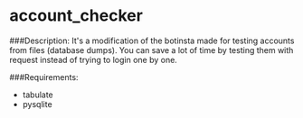 # account_checker

###Description:
It's a modification of the botinsta made for testing accounts from files (database dumps).
You can save a lot of time by testing them with request instead of trying to login one by one.

###Requirements:
- tabulate
- pysqlite
